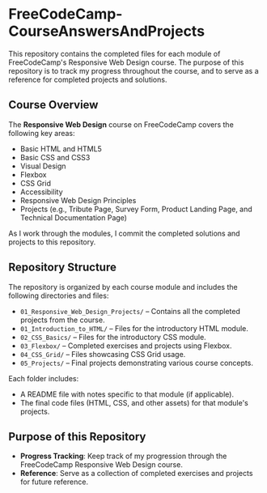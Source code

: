 # FreeCodeCamp-CourseAnswersAndProjects

This repository contains the completed files for each module of FreeCodeCamp's Responsive Web Design course. The purpose of this repository is to track my progress throughout the course, and to serve as a reference for completed projects and solutions.

## Course Overview

The **Responsive Web Design** course on FreeCodeCamp covers the following key areas:
- Basic HTML and HTML5
- Basic CSS and CSS3
- Visual Design
- Flexbox
- CSS Grid
- Accessibility
- Responsive Web Design Principles
- Projects (e.g., Tribute Page, Survey Form, Product Landing Page, and Technical Documentation Page)

As I work through the modules, I commit the completed solutions and projects to this repository.

## Repository Structure

The repository is organized by each course module and includes the following directories and files:
- `01_Responsive_Web_Design_Projects/` – Contains all the completed projects from the course.
- `01_Introduction_to_HTML/` – Files for the introductory HTML module.
- `02_CSS_Basics/` – Files for the introductory CSS module.
- `03_Flexbox/` – Completed exercises and projects using Flexbox.
- `04_CSS_Grid/` – Files showcasing CSS Grid usage.
- `05_Projects/` – Final projects demonstrating various course concepts.

Each folder includes:
- A README file with notes specific to that module (if applicable).
- The final code files (HTML, CSS, and other assets) for that module's projects.

## Purpose of this Repository

- **Progress Tracking**: Keep track of my progression through the FreeCodeCamp Responsive Web Design course.
- **Reference**: Serve as a collection of completed exercises and projects for future reference.

